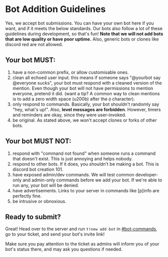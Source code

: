# Bot Addition Guidelines
Yes, we accept bot submissions. You can have your own bot here if you want, and if it meets the below standards. Our bots also follow a lot of these guidelines during development, so that's fun!
__Note that we will not add bots that are low quality or have poor uptime.__ Also, generic bots or clones like discord red are not allowed.

## Your bot MUST:
1. have a non-common prefix, or allow customisable ones.
2. clean all echoed user input. this means if someone says "@yourbot say @everyone sucks", your bot must respond with a cleaned version of the mention. Even though your bot will not have permissions to mention everyone, pretend it did. (want a tip? A common way to clean mentions is to add a zero width space (u200b) after the `@` character).
3. only respond to commands. Basically, your bot shouldn't randomly say "hey, what's up!". Also, __level messages are forbidden__. However, timers and reminders are okay, since they were user-invoked.
4. be original. As stated above, we won't accept clones or forks of other bots.

## Your bot MUST NOT:
1. respond with "command not found" when someone runs a command that doesn't exist. This is just annoying and helps nobody.
2. respond to other bots. If it does, you shouldn't be making a bot. This is discord bot creation 101.
3. have exposed admin/dev commands. We will test common developer-only and admin-only commands before we add your bot. If we're able to run any, your bot will be denied.
4. have advertisements. Links to your server in commands like [p]info are perfectly fine.
5. be intrusive or obnoxious.

## Ready to submit?
Great! Head over to the server and run `t!new add bot` in 
[#bot-commands](https://discord.com/channels/772980293929402389/772984113158160395), go to your ticket, and send your 
bot's invite link!

Make sure you pay attention to the ticket as admins will inform you of your bot's status there, and may ask you 
questions if needed.
